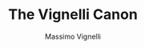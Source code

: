 ---
title: "The Vignelli Canon"
subtitle: ""
description: ""
layout: book
author: Massimo Vignelli
started: 2017-02-15
read: 2017-02-15
status: read
rating: 5
color: 
cover: 
pages: 110
progress: 0
link: 
---